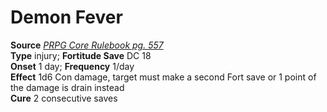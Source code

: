 # Demon Fever

**Source** [_PRPG Core Rulebook pg. 557_](http://paizo.com/pathfinderRPG/v5748btpy88yj)  
**Type** injury; **Fortitude Save** DC 18  
**Onset** 1 day; **Frequency** 1/day  
**Effect** 1d6 Con damage, target must make a second Fort save or 1 point of the damage is drain instead  
**Cure** 2 consecutive saves